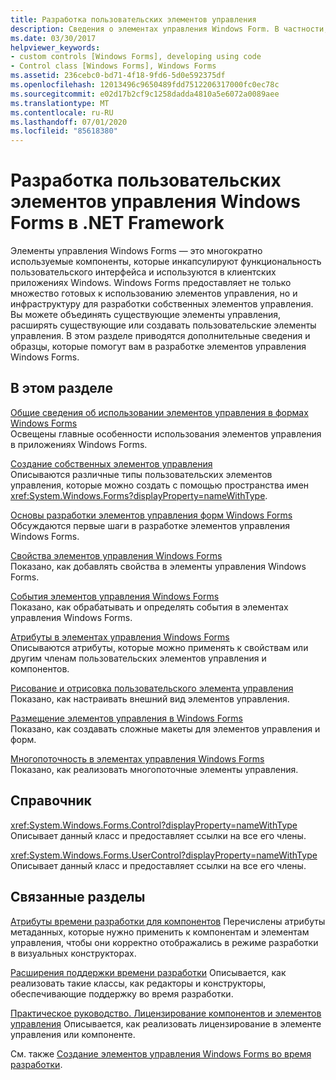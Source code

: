 ```yaml
---
title: Разработка пользовательских элементов управления
description: Сведения о элементах управления Windows Form. В частности, вы научитесь объединять существующие элементы управления, расширять существующие элементы управления и создавать собственные пользовательские элементы управления.
ms.date: 03/30/2017
helpviewer_keywords:
- custom controls [Windows Forms], developing using code
- Control class [Windows Forms], Windows Forms
ms.assetid: 236cebc0-bd71-4f18-9fd6-5d0e592375df
ms.openlocfilehash: 12013496c9650489fdd7512206317000fc0ec78c
ms.sourcegitcommit: e02d17b2cf9c1258dadda4810a5e6072a0089aee
ms.translationtype: MT
ms.contentlocale: ru-RU
ms.lasthandoff: 07/01/2020
ms.locfileid: "85618380"
---
```

# <a name="developing-custom-windows-forms-controls-with-the-net-framework"></a>Разработка пользовательских элементов управления Windows Forms в .NET Framework
Элементы управления Windows Forms — это многократно используемые компоненты, которые инкапсулируют функциональность пользовательского интерфейса и используются в клиентских приложениях Windows. Windows Forms предоставляет не только множество готовых к использованию элементов управления, но и инфраструктуру для разработки собственных элементов управления. Вы можете объединять существующие элементы управления, расширять существующие или создавать пользовательские элементы управления. В этом разделе приводятся дополнительные сведения и образцы, которые помогут вам в разработке элементов управления Windows Forms.  
  
## <a name="in-this-section"></a>В этом разделе  
 [Общие сведения об использовании элементов управления в формах Windows Forms](overview-of-using-controls-in-windows-forms.md)  
 Освещены главные особенности использования элементов управления в приложениях Windows Forms.  
  
 [Создание собственных элементов управления](varieties-of-custom-controls.md)  
 Описываются различные типы пользовательских элементов управления, которые можно создать с помощью пространства имен <xref:System.Windows.Forms?displayProperty=nameWithType>.  
  
 [Основы разработки элементов управления форм Windows Forms](windows-forms-control-development-basics.md)  
 Обсуждаются первые шаги в разработке элементов управления Windows Forms.  
  
 [Свойства элементов управления Windows Forms](properties-in-windows-forms-controls.md)  
 Показано, как добавлять свойства в элементы управления Windows Forms.  
  
 [События элементов управления Windows Forms](events-in-windows-forms-controls.md)  
 Показано, как обрабатывать и определять события в элементах управления Windows Forms.  
  
 [Атрибуты в элементах управления Windows Forms](attributes-in-windows-forms-controls.md)  
 Описываются атрибуты, которые можно применять к свойствам или другим членам пользовательских элементов управления и компонентов.  
  
 [Рисование и отрисовка пользовательского элемента управления](custom-control-painting-and-rendering.md)  
 Показано, как настраивать внешний вид элементов управления.  
  
 [Размещение элементов управления в Windows Forms](layout-in-windows-forms-controls.md)  
 Показано, как создавать сложные макеты для элементов управления и форм.  
  
 [Многопоточность в элементах управления Windows Forms](multithreading-in-windows-forms-controls.md)  
 Показано, как реализовать многопоточные элементы управления.  
  
## <a name="reference"></a>Справочник  
 <xref:System.Windows.Forms.Control?displayProperty=nameWithType>  
 Описывает данный класс и предоставляет ссылки на все его члены.  
  
 <xref:System.Windows.Forms.UserControl?displayProperty=nameWithType>  
 Описывает данный класс и предоставляет ссылки на все его члены.  
  
## <a name="related-sections"></a>Связанные разделы  
 [Атрибуты времени разработки для компонентов](https://docs.microsoft.com/previous-versions/visualstudio/visual-studio-2013/tk67c2t8(v=vs.120))  
 Перечислены атрибуты метаданных, которые нужно применить к компонентам и элементам управления, чтобы они корректно отображались в режиме разработки в визуальных конструкторах.  
  
 [Расширения поддержки времени разработки](https://docs.microsoft.com/previous-versions/visualstudio/visual-studio-2013/37899azc(v=vs.120))  
 Описывается, как реализовать такие классы, как редакторы и конструкторы, обеспечивающие поддержку во время разработки.  
  
 [Практическое руководство. Лицензирование компонентов и элементов управления](https://docs.microsoft.com/previous-versions/visualstudio/visual-studio-2013/fe8b1eh9(v=vs.120))  
 Описывается, как реализовать лицензирование в элементе управления или компоненте.  
  
 См. также [Создание элементов управления Windows Forms во время разработки](developing-windows-forms-controls-at-design-time.md).
